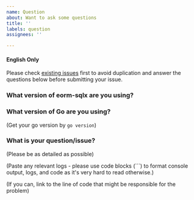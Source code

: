 ```yaml
---
name: Question
about: Want to ask some questions
title: ''
labels: question
assignees: ''

---
```


#### English Only

Please check [existing issues](https://github.com/gotomicro/eorm-sqlx/issues) first to avoid duplication and answer the questions below before submitting your issue.

### What version of eorm-sqlx are you using?


### What version of Go are you using?

(Get your go version by `go version`)

### What is your question/issue?

(Please be as detailed as possible)

(Paste any relevant logs - please use code blocks (```) to format console output,
logs, and code as it's very hard to read otherwise.)

(If you can, link to the line of code that might be responsible for the problem)
